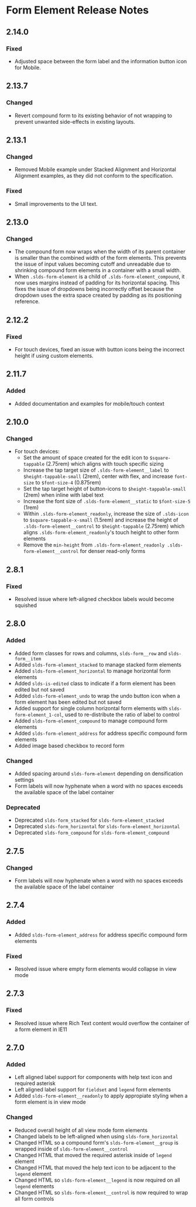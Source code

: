 <!-- Release notes authoring guidelines: http://keepachangelog.com/ -->

# Form Element Release Notes

<!-- ## [Unreleased] -->
## 2.14.0

### Fixed

- Adjusted space between the form label and the information button icon for Mobile.

## 2.13.7

### Changed

- Revert compound form to its existing behavior of not wrapping to prevent unwanted side-effects in existing layouts.

## 2.13.1

### Changed

- Removed Mobile example under Stacked Alignment and Horizontal Alignment examples, as they did not conform to the specification.

### Fixed

- Small improvements to the UI text.

## 2.13.0

### Changed

- The compound form now wraps when the width of its parent container is smaller than the combined width of the form elements. This prevents the issue of input values becoming cutoff and unreadable due to shrinking compound form elements in a container with a small width.
- When `.slds-form-element` is a child of `.slds-form-element_compound`, it now uses margins instead of padding for its horizontal spacing. This fixes the issue of dropdowns being incorrectly offset because the dropdown uses the extra space created by padding as its positioning reference.

## 2.12.2

### Fixed
- For touch devices, fixed an issue with button icons being the incorrect height if using custom elements.

## 2.11.7

### Added

- Added documentation and examples for mobile/touch context

## 2.10.0

### Changed

- For touch devices:
  - Set the amount of space created for the edit icon to `$square-tappable` (2.75rem) which aligns with touch specific sizing
  - Increase the tap target size of `.slds-form-element__label` to `$height-tappable-small` (2rem), center with flex, and increase `font-size` to `$font-size-4` (0.875rem)
  - Set the tap target height of button-icons to `$height-tappable-small` (2rem) when inline with label text
  - Increase the font size of `.slds-form-element__static` to `$font-size-5` (1rem)
  - Within `.slds-form-element_readonly`, increase the size of `.slds-icon` to `$square-tappable-x-small` (1.5rem) and increase the height of `.slds-form-element__control` to `$height-tappable` (2.75rem) which aligns `.slds-form-element_readonly`'s touch height to other form elements
  - Remove the `min-height` from `.slds-form-element_readonly .slds-form-element__control` for denser read-only forms

## 2.8.1

### Fixed

- Resolved issue where left-aligned checkbox labels would become squished

## 2.8.0

### Added

- Added form classes for rows and columns, `slds-form__row` and `slds-form__item`
- Added `slds-form-element_stacked` to manage stacked form elements
- Added `slds-form-element_horizontal` to manage horizontal form elements
- Added `slds-is-edited` class to indicate if a form element has been edited but not saved
- Added `slds-form-element_undo` to wrap the undo button icon when a form element has been edited but not saved
- Added support for single column horizontal form elements with `slds-form-element_1-col`, used to re-distribute the ratio of label to control
- Added `slds-form-element_compound` to manage compound form elements
- Added `slds-form-element_address` for address specific compound form elements
- Added image based checkbox to record form

### Changed

- Added spacing around `slds-form-element` depending on densification settings
- Form labels will now hyphenate when a word with no spaces exceeds the available space of the label container

### Deprecated

- Deprecated `slds-form_stacked` for `slds-form-element_stacked`
- Deprecated `slds-form_horizontal` for `slds-form-element_horizontal`
- Deprecated `slds-form_compound` for `slds-form-element_compound`

## 2.7.5

### Changed

- Form labels will now hyphenate when a word with no spaces exceeds the available space of the label container

## 2.7.4

### Added

- Added `slds-form-element_address` for address specific compound form elements

### Fixed

- Resolved issue where empty form elements would collapse in view mode

## 2.7.3

### Fixed

- Resolved issue where Rich Text content would overflow the container of a form element in IE11

## 2.7.0

### Added

- Left aligned label support for components with help text icon and required asterisk
- Left aligned label support for `fieldset` and `legend` form elements
- Added `slds-form-element__readonly` to apply appropiate styling when a form element is in view mode

### Changed

- Reduced overall height of all view mode form elements
- Changed labels to be left-aligned when using `slds-form_horizontal`
- Changed HTML so a compound form's `slds-form-element__group` is wrapped inside of `slds-form-element__control`
- Changed HTML that moved the required asterisk inside of `legend` element
- Changed HTML that moved the help text icon to be adjacent to the `legend` element
- Changed HTML so `slds-form-element__legend` is now required on all `legend` elements
- Changed HTML so `slds-form-element__control` is now required to wrap all form controls
